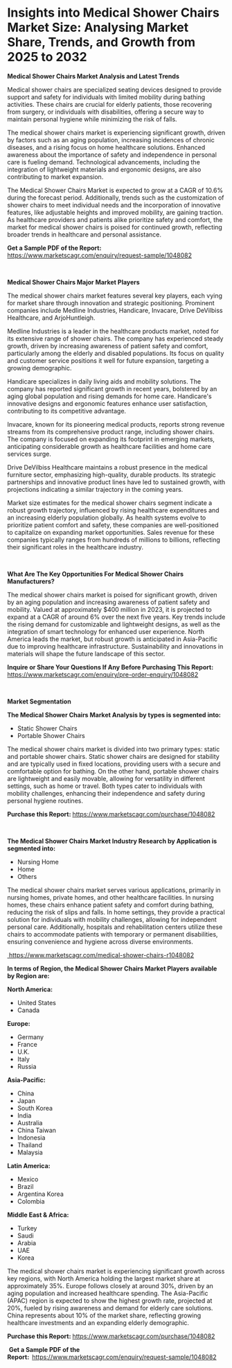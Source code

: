 <p><h1>Insights into Medical Shower Chairs Market Size: Analysing Market Share, Trends, and Growth from 2025 to 2032</h1></p><p><strong>Medical Shower Chairs Market Analysis and Latest Trends</strong></p>
<p><p>Medical shower chairs are specialized seating devices designed to provide support and safety for individuals with limited mobility during bathing activities. These chairs are crucial for elderly patients, those recovering from surgery, or individuals with disabilities, offering a secure way to maintain personal hygiene while minimizing the risk of falls. </p><p>The medical shower chairs market is experiencing significant growth, driven by factors such as an aging population, increasing incidences of chronic diseases, and a rising focus on home healthcare solutions. Enhanced awareness about the importance of safety and independence in personal care is fueling demand. Technological advancements, including the integration of lightweight materials and ergonomic designs, are also contributing to market expansion.</p><p>The Medical Shower Chairs Market is expected to grow at a CAGR of 10.6% during the forecast period. Additionally, trends such as the customization of shower chairs to meet individual needs and the incorporation of innovative features, like adjustable heights and improved mobility, are gaining traction. As healthcare providers and patients alike prioritize safety and comfort, the market for medical shower chairs is poised for continued growth, reflecting broader trends in healthcare and personal assistance.</p></p>
<p><strong>Get a Sample PDF of the Report:&nbsp;</strong> <a href="https://www.marketscagr.com/enquiry/request-sample/1048082?utm_campaign=1848&utm_medium=2&utm_source=Github&utm_content=ia&utm_term=13042025&utm_id=medical-shower-chairs">https://www.marketscagr.com/enquiry/request-sample/1048082</a></p>
<p>&nbsp;</p>
<p><strong>Medical Shower Chairs Major Market Players</strong></p>
<p><p>The medical shower chairs market features several key players, each vying for market share through innovation and strategic positioning. Prominent companies include Medline Industries, Handicare, Invacare, Drive DeVilbiss Healthcare, and ArjoHuntleigh.</p><p>Medline Industries is a leader in the healthcare products market, noted for its extensive range of shower chairs. The company has experienced steady growth, driven by increasing awareness of patient safety and comfort, particularly among the elderly and disabled populations. Its focus on quality and customer service positions it well for future expansion, targeting a growing demographic.</p><p>Handicare specializes in daily living aids and mobility solutions. The company has reported significant growth in recent years, bolstered by an aging global population and rising demands for home care. Handicare's innovative designs and ergonomic features enhance user satisfaction, contributing to its competitive advantage.</p><p>Invacare, known for its pioneering medical products, reports strong revenue streams from its comprehensive product range, including shower chairs. The company is focused on expanding its footprint in emerging markets, anticipating considerable growth as healthcare facilities and home care services surge.</p><p>Drive DeVilbiss Healthcare maintains a robust presence in the medical furniture sector, emphasizing high-quality, durable products. Its strategic partnerships and innovative product lines have led to sustained growth, with projections indicating a similar trajectory in the coming years.</p><p>Market size estimates for the medical shower chairs segment indicate a robust growth trajectory, influenced by rising healthcare expenditures and an increasing elderly population globally. As health systems evolve to prioritize patient comfort and safety, these companies are well-positioned to capitalize on expanding market opportunities. Sales revenue for these companies typically ranges from hundreds of millions to billions, reflecting their significant roles in the healthcare industry.</p></p>
<p>&nbsp;</p>
<p><strong>What Are The Key Opportunities For Medical Shower Chairs Manufacturers?</strong></p>
<p><p>The medical shower chairs market is poised for significant growth, driven by an aging population and increasing awareness of patient safety and mobility. Valued at approximately $400 million in 2023, it is projected to expand at a CAGR of around 6% over the next five years. Key trends include the rising demand for customizable and lightweight designs, as well as the integration of smart technology for enhanced user experience. North America leads the market, but robust growth is anticipated in Asia-Pacific due to improving healthcare infrastructure. Sustainability and innovations in materials will shape the future landscape of this sector.</p></p>
<p><strong>Inquire or Share Your Questions If Any Before Purchasing This Report:</strong> <a href="https://www.marketscagr.com/enquiry/pre-order-enquiry/1048082?utm_campaign=1848&utm_medium=2&utm_source=Github&utm_content=ia&utm_term=13042025&utm_id=medical-shower-chairs">https://www.marketscagr.com/enquiry/pre-order-enquiry/1048082</a></p>
<p>&nbsp;</p>
<p><strong>Market Segmentation</strong></p>
<p><strong>The Medical Shower Chairs Market Analysis by types is segmented into:</strong></p>
<p><ul><li>Static Shower Chairs</li><li>Portable Shower Chairs</li></ul></p>
<p><p>The medical shower chairs market is divided into two primary types: static and portable shower chairs. Static shower chairs are designed for stability and are typically used in fixed locations, providing users with a secure and comfortable option for bathing. On the other hand, portable shower chairs are lightweight and easily movable, allowing for versatility in different settings, such as home or travel. Both types cater to individuals with mobility challenges, enhancing their independence and safety during personal hygiene routines.</p></p>
<p><strong>Purchase this Report:&nbsp;</strong><a href="https://www.marketscagr.com/purchase/1048082?utm_campaign=1848&utm_medium=2&utm_source=Github&utm_content=ia&utm_term=13042025&utm_id=medical-shower-chairs">https://www.marketscagr.com/purchase/1048082</a></p>
<p>&nbsp;</p>
<p><strong>The Medical Shower Chairs Market Industry Research by Application is segmented into:</strong></p>
<p><ul><li>Nursing Home</li><li>Home</li><li>Others</li></ul></p>
<p><p>The medical shower chairs market serves various applications, primarily in nursing homes, private homes, and other healthcare facilities. In nursing homes, these chairs enhance patient safety and comfort during bathing, reducing the risk of slips and falls. In home settings, they provide a practical solution for individuals with mobility challenges, allowing for independent personal care. Additionally, hospitals and rehabilitation centers utilize these chairs to accommodate patients with temporary or permanent disabilities, ensuring convenience and hygiene across diverse environments.</p></p>
<p><a href="https://www.marketscagr.com/medical-shower-chairs-r1048082?utm_campaign=1848&utm_medium=2&utm_source=Github&utm_content=ia&utm_term=13042025&utm_id=medical-shower-chairs">&nbsp;https://www.marketscagr.com/medical-shower-chairs-r1048082</a></p>
<p><strong>In terms of Region, the Medical Shower Chairs Market Players available by Region are:</strong></p>
<p>
    <p> <strong> North America: </strong>
        <ul>
            <li>United States</li>
            <li>Canada</li>
        </ul>
        </p> 
    <p> <strong> Europe: </strong>
        <ul>
            <li>Germany</li>
            <li>France</li>
            <li>U.K.</li>
            <li>Italy</li>
            <li>Russia</li>
        </ul>
        </p> 
    <p> <strong> Asia-Pacific: </strong>
        <ul>
            <li>China</li>
            <li>Japan</li>
            <li>South Korea</li>
            <li>India</li>
            <li>Australia</li>
            <li>China Taiwan</li>
            <li>Indonesia</li>
            <li>Thailand</li>
            <li>Malaysia</li>
        </ul>
        </p> 
    <p> <strong> Latin America: </strong>
        <ul>
            <li>Mexico</li>
            <li>Brazil</li>
            <li>Argentina Korea</li>
            <li>Colombia</li>
        </ul>
        </p> 
    <p> <strong> Middle East & Africa: </strong>
        <ul>
            <li>Turkey</li>
            <li>Saudi</li>
            <li>Arabia</li>
            <li>UAE</li>
            <li>Korea</li>
        </ul>
    </p>
    </p>
<p><p>The medical shower chairs market is experiencing significant growth across key regions, with North America holding the largest market share at approximately 35%. Europe follows closely at around 30%, driven by an aging population and increased healthcare spending. The Asia-Pacific (APAC) region is expected to show the highest growth rate, projected at 20%, fueled by rising awareness and demand for elderly care solutions. China represents about 10% of the market share, reflecting growing healthcare investments and an expanding elderly demographic.</p></p>
<p><strong>Purchase this Report: </strong><a href="https://www.marketscagr.com/purchase/1048082?utm_campaign=1848&utm_medium=2&utm_source=Github&utm_content=ia&utm_term=13042025&utm_id=medical-shower-chairs">https://www.marketscagr.com/purchase/1048082</a></p>
<p>&nbsp;<strong>Get a Sample PDF of the Report:&nbsp;&nbsp;</strong><a href="https://www.marketscagr.com/enquiry/request-sample/1048082?utm_campaign=1848&utm_medium=2&utm_source=Github&utm_content=ia&utm_term=13042025&utm_id=medical-shower-chairs">https://www.marketscagr.com/enquiry/request-sample/1048082</a></p>
<p><strong></strong></p>
<p><p></p><p></p><p></p></p>